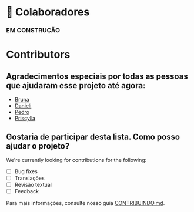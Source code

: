 # 🤝 Colaboradores

### EM CONSTRUÇÃO



# Contributors

## Agradecimentos especiais por todas as pessoas que ajudaram esse projeto até agora:

* [Bruna](https://github.com/PERFIL)
* [Danieli](https://github.com/PERFIL)
* [Pedro](https://github.com/PERFIL)
* [Priscylla](https://github.com/PERFIL)

## Gostaria de participar desta lista. Como posso ajudar o projeto?

We're currently looking for contributions for the following:

- [ ] Bug fixes
- [ ] Translações
- [ ] Revisão textual
- [ ] Feedback

Para mais informações, consulte nosso guia [CONTRIBUINDO.md](CONTRIBUTING.md).
